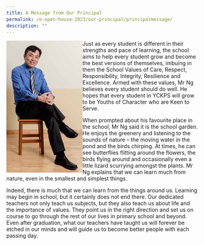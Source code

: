 ```yaml
---
title: A Message from Our Principal
permalink: /e-open-house-2023/our-principal/principalmessage/
description: ""
---
```

<img src="/images/Mr%20Ng%20Aik%20Boon_01.png" style="width:200px;height:auto;" align="left">

Just as every student is different in their strengths and pace of learning, the school aims to help every student grow and become the best versions of themselves, imbuing in them the School Values of Care, Respect, Responsibility, Integrity, Resilience and Excellence. Armed with these values, Mr Ng believes every student should do well. He hopes that every student in YCKPS will grow to be Youths of Character who are Keen to Serve.

When prompted about his favourite place in the school, Mr Ng said it is the school garden. He enjoys the greenery and listening to the sounds of nature – the moving water in the pond and the birds chirping. At times, he can see butterflies flitting around the flowers, the birds flying around and occasionally even a little lizard scurrying amongst the plants. Mr Ng explains that we can learn much from nature, even in the smallest and simplest things.

Indeed, there is much that we can learn from the things around us. Learning may begin in school, but it certainly does not end there. Our dedicated teachers not only teach us subjects, but they also teach us about life and the importance of values. They point us in the right direction and set us on course to go through the rest of our lives in primary school and beyond. Even after graduation, what our teachers have taught us will forever be etched in our minds and will guide us to become better people with each passing day.